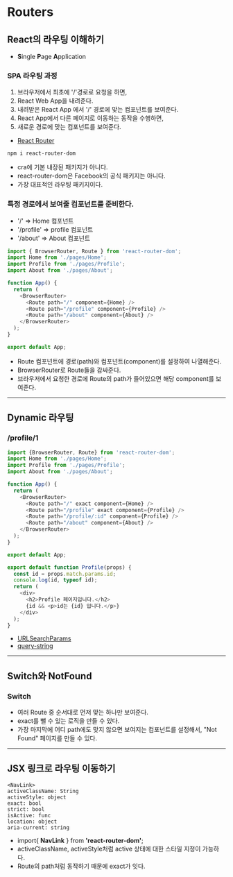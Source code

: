 # Routers

## React의 라우팅 이해하기
- **S**ingle **P**age **A**pplication
### SPA 라우팅 과정
1. 브라우저에서 최초에 '/'경로로 요청을 하면,
1. React Web App을 내려준다.
1. 내려받은 React App 에서 '/' 경로에 맞는 컴포넌트를 보여준다.
1. React App에서 다른 페이지로 이동하는 동작을 수행하면,
1. 새로운 경로에 맞는 컴포넌트를 보여준다.
- [React Router](https://reactrouter.com)
```cdn
npm i react-router-dom
```
- cra에 기본 내장된 패키지가 아니다.
- react-router-dom은 Facebook의 공식 패키지는 아니다.
- 가장 대표적인 라우팅 패키지이다.

### 특정 경로에서 보여줄 컴포넌트를 준비한다.
- '/' => Home 컴포넌트
- '/profile' => profile 컴포넌트
- '/about' => About 컴포넌트
```js
import { BrowserRouter, Route } from 'react-router-dom';
import Home from './pages/Home';
import Profile from './pages/Profile';
import About from './pages/About';

function App() {
  return (
    <BrowserRouter>
      <Route path="/" component={Home} />
      <Route path="/profile" component={Profile} />
      <Route path="/about" component={About} />
    </BrowserRouter>
  );
}

export default App;
```
- Route 컴포넌트에 경로(path)와 컴포넌트(component)를 설정하여 나열해준다.
- BrowserRouter로 Route들을 감싸준다.
- 브라우저에서 요청한 경로에 Route의 path가 들어있으면 해당 component를 보여준다.

---

## Dynamic 라우팅
### /profile/1
```js
import {BrowserRouter, Route} from 'react-router-dom';
import Home from './pages/Home';
import Profile from './pages/Profile';
import About from './pages/About';

function App() {
  return (
    <BrowserRouter>
      <Route path="/" exact component={Home} />
      <Route path="/profile" exact component={Profile} />
      <Route path="/profile/:id" component={Profile} />
      <Route path="/about" component={About} />
    </BrowserRouter>
  );
}

export default App;
```
```js
export default function Profile(props) {
  const id = props.match.params.id;
  console.log(id, typeof id);
  return (
    <div>
      <h2>Profile 페이지입니다.</h2>
      {id && <p>id는 {id} 입니다.</p>}
    </div>
  );
}
```
- [URLSearchParams](https://developer.mozilla.org/ko/docs/Web/API/URLSearchParams)
- [query-string](https://github.com/sindresorhus/query-string)

---

## Switch와 NotFound
### Switch
- 여러 Route 중 순서대로 먼저 맞는 하나만 보여준다.
- exact를 뺄 수 있는 로직을 만들 수 있다.
- 가장 마지막에 어디 path에도 맞지 않으면 보여지는 컴포넌트를 설정해서, "Not Found" 페이지를 만들 수 있다.

---

## JSX 링크로 라우팅 이동하기
```
<NavLink>
activeClassName: String
activeStyle: object
exact: bool
strict: bool
isActive: func
location: object
aria-current: string
```
- import{ **NavLink** } from **'react-router-dom'**;
- activeClassName, activeStyle처럼 active 상태에 대한 스타일 지정이 가능하다.
- Route의 path처럼 동작하기 때문에 exact가 잇다.